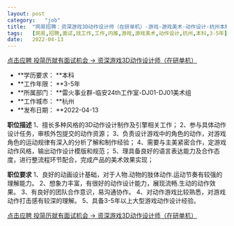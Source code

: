 ```yaml
---
layout:	post
category:	"job"
title:	"网易招聘：资深游戏3D动作设计师（在研单机）-游戏-游戏美术-动作设计-杭州本科3-5年"
tags:	[网易,招聘,面试,找工作,工作,内推,游戏,游戏美术,动作设计,杭州,本科,3-5年]
date:	2022-04-13
---
```


[点击应聘 投简历就有面试机会 -> 资深游戏3D动作设计师（在研单机）](http://mobile.bole.netease.com/bole/boleDetail?id=15421&employeeId=346f03c3cda5f04c&key=all)



- **学历要求： **本科
- **工作年限： **3-5年
- **所属部门： **雷火事业群-临安24th工作室-DJ01-DJ01美术组
- **工作城市： **杭州
- **发布日期： **2022-04-13



**职位描述**
1、擅长多种风格的3D动作设计制作及引擎相关工作；
2、参与具体动作设计任务，审核外包提交的动作资源；
3、负责设计游戏中的角色的动作，对游戏角色的运动规律有深入的分析了解和制作经验； 
4、需要与主美紧密合作，定游戏动作风格，输出动作设计模版和规范；
5、理具备良好的语言表达能力及合作态度，进行整流程环节配合，完成产品的美术效果实现； 



**职位要求**
1、良好的动画设计基础，对于人物.动物的肢体动作.运动节奏有较强的理解能力。
2、想象力丰富，有很好的动作设计能力，展现流畅.生动的动作效果。
3、有良好的团队合作意识，易沟通协作。
4、对动作游戏比较熟悉，对游戏动作打击感有较深的理解。
5、具备3-5年以上大型游戏动作设计经验。



[点击应聘 投简历就有面试机会 -> 资深游戏3D动作设计师（在研单机）](http://mobile.bole.netease.com/bole/boleDetail?id=15421&employeeId=346f03c3cda5f04c&key=all)
